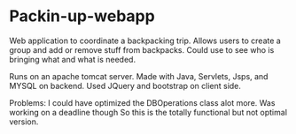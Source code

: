 Packin-up-webapp
================

Web application to coordinate a backpacking trip. Allows users to create a group and add or remove stuff from backpacks.
Could use to see who is bringing what and what is needed.

Runs on an apache tomcat server. Made with Java, Servlets, Jsps, and MYSQL on backend. Used JQuery and bootstrap on 
client side.

Problems: I could have optimized the DBOperations class alot more. Was working on a deadline though So this is the 
totally functional but not optimal version.
